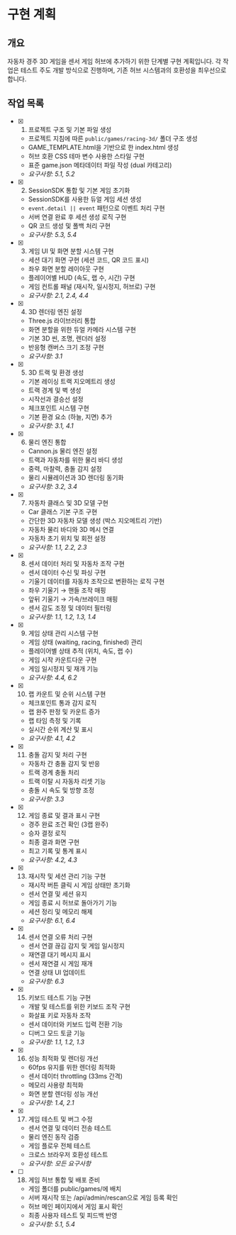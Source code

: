 # 구현 계획

## 개요

자동차 경주 3D 게임을 센서 게임 허브에 추가하기 위한 단계별 구현 계획입니다. 각 작업은 테스트 주도 개발 방식으로 진행하며, 기존 허브 시스템과의 호환성을 최우선으로 합니다.

## 작업 목록

- [x] 1. 프로젝트 구조 및 기본 파일 생성
  - 프로젝트 지침에 따른 `public/games/racing-3d/` 폴더 구조 생성
  - GAME_TEMPLATE.html을 기반으로 한 index.html 생성
  - 허브 호환 CSS 테마 변수 사용한 스타일 구현
  - 표준 game.json 메타데이터 파일 작성 (dual 카테고리)
  - _요구사항: 5.1, 5.2_

- [x] 2. SessionSDK 통합 및 기본 게임 초기화
  - SessionSDK를 사용한 듀얼 게임 세션 생성
  - `event.detail || event` 패턴으로 이벤트 처리 구현
  - 서버 연결 완료 후 세션 생성 로직 구현
  - QR 코드 생성 및 폴백 처리 구현
  - _요구사항: 5.3, 5.4_

- [x] 3. 게임 UI 및 화면 분할 시스템 구현
  - 세션 대기 화면 구현 (세션 코드, QR 코드 표시)
  - 좌우 화면 분할 레이아웃 구현
  - 플레이어별 HUD (속도, 랩 수, 시간) 구현
  - 게임 컨트롤 패널 (재시작, 일시정지, 허브로) 구현
  - _요구사항: 2.1, 2.4, 4.4_

- [x] 4. 3D 렌더링 엔진 설정
  - Three.js 라이브러리 통합
  - 화면 분할을 위한 듀얼 카메라 시스템 구현
  - 기본 3D 씬, 조명, 렌더러 설정
  - 반응형 캔버스 크기 조정 구현
  - _요구사항: 3.1_

- [x] 5. 3D 트랙 및 환경 생성
  - 기본 레이싱 트랙 지오메트리 생성
  - 트랙 경계 및 벽 생성
  - 시작선과 결승선 설정
  - 체크포인트 시스템 구현
  - 기본 환경 요소 (하늘, 지면) 추가
  - _요구사항: 3.1, 4.1_

- [x] 6. 물리 엔진 통합
  - Cannon.js 물리 엔진 설정
  - 트랙과 자동차를 위한 물리 바디 생성
  - 중력, 마찰력, 충돌 감지 설정
  - 물리 시뮬레이션과 3D 렌더링 동기화
  - _요구사항: 3.2, 3.4_

- [x] 7. 자동차 클래스 및 3D 모델 구현
  - Car 클래스 기본 구조 구현
  - 간단한 3D 자동차 모델 생성 (박스 지오메트리 기반)
  - 자동차 물리 바디와 3D 메시 연결
  - 자동차 초기 위치 및 회전 설정
  - _요구사항: 1.1, 2.2, 2.3_

- [x] 8. 센서 데이터 처리 및 자동차 조작 구현
  - 센서 데이터 수신 및 파싱 구현
  - 기울기 데이터를 자동차 조작으로 변환하는 로직 구현
  - 좌우 기울기 → 핸들 조작 매핑
  - 앞뒤 기울기 → 가속/브레이크 매핑
  - 센서 감도 조정 및 데이터 필터링
  - _요구사항: 1.1, 1.2, 1.3, 1.4_

- [x] 9. 게임 상태 관리 시스템 구현
  - 게임 상태 (waiting, racing, finished) 관리
  - 플레이어별 상태 추적 (위치, 속도, 랩 수)
  - 게임 시작 카운트다운 구현
  - 게임 일시정지 및 재개 기능
  - _요구사항: 4.4, 6.2_

- [x] 10. 랩 카운트 및 순위 시스템 구현
  - 체크포인트 통과 감지 로직
  - 랩 완주 판정 및 카운트 증가
  - 랩 타임 측정 및 기록
  - 실시간 순위 계산 및 표시
  - _요구사항: 4.1, 4.2_

- [x] 11. 충돌 감지 및 처리 구현
  - 자동차 간 충돌 감지 및 반응
  - 트랙 경계 충돌 처리
  - 트랙 이탈 시 자동차 리셋 기능
  - 충돌 시 속도 및 방향 조정
  - _요구사항: 3.3_

- [x] 12. 게임 종료 및 결과 표시 구현
  - 경주 완료 조건 확인 (3랩 완주)
  - 승자 결정 로직
  - 최종 결과 화면 구현
  - 최고 기록 및 통계 표시
  - _요구사항: 4.2, 4.3_

- [x] 13. 재시작 및 세션 관리 기능 구현
  - 재시작 버튼 클릭 시 게임 상태만 초기화
  - 센서 연결 및 세션 유지
  - 게임 종료 시 허브로 돌아가기 기능
  - 세션 정리 및 메모리 해제
  - _요구사항: 6.1, 6.4_

- [x] 14. 센서 연결 오류 처리 구현
  - 센서 연결 끊김 감지 및 게임 일시정지
  - 재연결 대기 메시지 표시
  - 센서 재연결 시 게임 재개
  - 연결 상태 UI 업데이트
  - _요구사항: 6.3_

- [x] 15. 키보드 테스트 기능 구현
  - 개발 및 테스트를 위한 키보드 조작 구현
  - 화살표 키로 자동차 조작
  - 센서 데이터와 키보드 입력 전환 기능
  - 디버그 모드 토글 기능
  - _요구사항: 1.1, 1.2, 1.3_

- [x] 16. 성능 최적화 및 렌더링 개선
  - 60fps 유지를 위한 렌더링 최적화
  - 센서 데이터 throttling (33ms 간격)
  - 메모리 사용량 최적화
  - 화면 분할 렌더링 성능 개선
  - _요구사항: 1.4, 2.1_

- [x] 17. 게임 테스트 및 버그 수정
  - 센서 연결 및 데이터 전송 테스트
  - 물리 엔진 동작 검증
  - 게임 플로우 전체 테스트
  - 크로스 브라우저 호환성 테스트
  - _요구사항: 모든 요구사항_

- [ ] 18. 게임 허브 통합 및 배포 준비
  - 게임 폴더를 public/games/에 배치
  - 서버 재시작 또는 /api/admin/rescan으로 게임 등록 확인
  - 허브 메인 페이지에서 게임 표시 확인
  - 최종 사용자 테스트 및 피드백 반영
  - _요구사항: 5.1, 5.4_